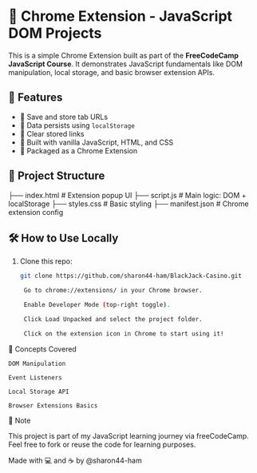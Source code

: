 # 🔗 Chrome Extension - JavaScript DOM Projects

This is a simple Chrome Extension built as part of the **FreeCodeCamp JavaScript Course**. It demonstrates JavaScript fundamentals like DOM manipulation, local storage, and basic browser extension APIs.

## 🚀 Features

- 📌 Save and store tab URLs
- 💾 Data persists using `localStorage`
- 🧼 Clear stored links
- 🧠 Built with vanilla JavaScript, HTML, and CSS
- 🧩 Packaged as a Chrome Extension

## 📂 Project Structure

├── index.html # Extension popup UI
├── script.js # Main logic: DOM + localStorage
├── styles.css # Basic styling
├── manifest.json # Chrome extension config


## 🛠️ How to Use Locally

1. Clone this repo:
   ```bash
   git clone https://github.com/sharon44-ham/BlackJack-Casino.git

    Go to chrome://extensions/ in your Chrome browser.

    Enable Developer Mode (top-right toggle).

    Click Load Unpacked and select the project folder.

    Click on the extension icon in Chrome to start using it!

🧠 Concepts Covered

    DOM Manipulation

    Event Listeners

    Local Storage API

    Browser Extensions Basics
📌 Note

This project is part of my JavaScript learning journey via freeCodeCamp. Feel free to fork or reuse the code for learning purposes.

Made with 💻 and ☕ by @sharon44-ham
